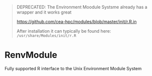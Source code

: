 > DEPRECATED:
> The Environment Moodule Systsme already has a wrapper and it works great
> 
> https://github.com/cea-hpc/modules/blob/master/init/r.R.in
>
> After installation it can typically be found here: `/usr/share/Modules/init/r.R`

# RenvModule
Fully supported R interface to the Unix Environment Module System
